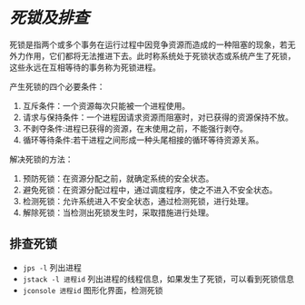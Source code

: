 # $死锁及排查$

死锁是指两个或多个事务在运行过程中因竞争资源而造成的一种阻塞的现象，若无外力作用，它们都将无法推进下去。此时称系统处于死锁状态或系统产生了死锁，这些永远在互相等待的事务称为死锁进程。

产生死锁的四个必要条件：

1. 互斥条件：一个资源每次只能被一个进程使用。
2. 请求与保持条件：一个进程因请求资源而阻塞时，对已获得的资源保持不放。
3. 不剥夺条件:进程已获得的资源，在末使用之前，不能强行剥夺。
4. 循环等待条件:若干进程之间形成一种头尾相接的循环等待资源关系。

解决死锁的方法：

1. 预防死锁：在资源分配之前，就确定系统的安全状态。
2. 避免死锁：在资源分配过程中，通过调度程序，使之不进入不安全状态。
3. 检测死锁：允许系统进入不安全状态，通过检测死锁，进行处理。
4. 解除死锁：当检测出死锁发生时，采取措施进行处理。

## 排查死锁

- `jps -l` 列出进程
- `jstack -l 进程id` 列出进程的线程信息，如果发生了死锁，可以看到死锁信息
- `jconsole 进程id` 图形化界面，检测死锁
